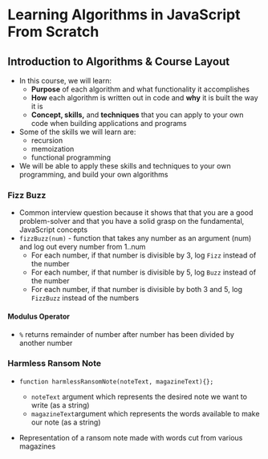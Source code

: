 # Learning Algorithms in JavaScript From Scratch
## Introduction to Algorithms & Course Layout

* In this course, we will learn:
  * **Purpose** of each algorithm and what functionality it accomplishes
  * **How** each algorithm is written out in code and **why** it is built the way it is
  * **Concept, skills,** and **techniques** that you can apply to your own code when building applications and programs
* Some of the skills we will learn are:
  * recursion
  * memoization
  * functional programming
* We will be able to apply these skills and techniques to your own programming, and build your own algorithms

### Fizz Buzz

* Common interview question because it shows that that you are a good problem-solver and that you have a solid grasp on the fundamental, JavaScript concepts
* `fizzBuzz(num)` - function that takes any number as an argument (num) and log out every number from 1..num
  * For each number, if that number is divisible by 3, log `Fizz` instead of the number
  * For each number, if that number is divisible by 5, log `Buzz` instead of the number
  * For each number, if that number is divisible by both 3 and 5, log `FizzBuzz` instead of the numbers

#### Modulus Operator

* `%` returns remainder of number after number has been divided by another number

### Harmless Ransom Note

* `function harmlessRansomNote(noteText, magazineText){};`
  * `noteText` argument which represents the desired note we want to write (as a string)
  * `magazineText`argument which represents the words available to make our note (as a string)

* Representation of a ransom note made with words cut from various magazines
